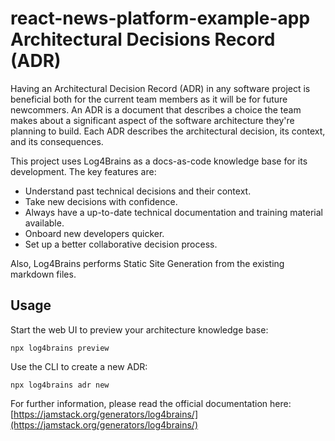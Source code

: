 # react-news-platform-example-app Architectural Decisions Record (ADR)

Having an Architectural Decision Record (ADR) in any software project is beneficial both for the current team members as it will be for future newcommers. An ADR is a document that describes a choice the team makes about a significant aspect of the software architecture they're planning to build. Each ADR describes the architectural decision, its context, and its consequences.

This project uses Log4Brains as a docs-as-code knowledge base for its development. The key features are:

- Understand past technical decisions and their context.
- Take new decisions with confidence.
- Always have a up-to-date technical documentation and training material available.
- Onboard new developers quicker.
- Set up a better collaborative decision process.

Also, Log4Brains performs Static Site Generation from the existing markdown files.

## Usage

Start the web UI to preview your architecture knowledge base:

```
npx log4brains preview
```

Use the CLI to create a new ADR:

```
npx log4brains adr new
```

For further information, please read the official documentation here: [https://jamstack.org/generators/log4brains/](https://jamstack.org/generators/log4brains/)
